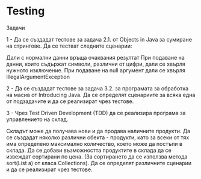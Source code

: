 # Testing

Задачи

1 - Да се създадат тестове за задача 2.1. от Objects in Java за сумиране на стрингове. Да се тестват следните сценарии:

Дали с нормални данни връща очаквания резултат
При подаване на данни, които съдържат символи, различни от цифри, дали се хвърля нужното изключение.
При подаване на null аргумент дали се хвърля IllegalArgumentException


2 - Да се създадат тестове за задача 3.2. за програмата за обработка на масив от Introducing Java. Да се определят сценариите за всяка една от подзадачите и да се реализират чрез тестове.


3 - Чрез Test Driven Development (TDD) да се реализира програма за управлението на склад.

Складът може да получава нови и да продава наличните продукти.
Да се създадат няколко различни обекта - продукти, като за всеки от тях има определено максимално количество, което може да постъпи в склада.
Да се добави възможността продуктите в склада да се извеждат сортирани по цена. (За сортирането да се използва метода sort(List a) от класа Collections).
Да се определят различните сценарии и да се реализират чрез тестове.
